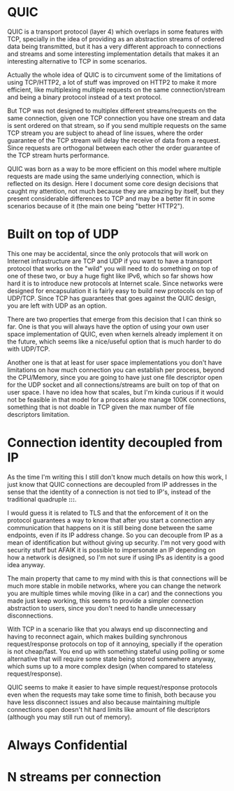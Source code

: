 # QUIC

QUIC is a transport protocol (layer 4) which overlaps in some features
with TCP, specially in the idea of providing as an abstraction
streams of ordered data being transmitted, but it has a very different approach
to connections and streams and some interesting implementation details
that makes it an interesting alternative to TCP in some scenarios.

Actually the whole idea of QUIC is to circumvent some of the limitations
of using TCP/HTTP2, a lot of stuff was improved on HTTP2 to make it more
efficient, like multiplexing multiple requests on the same connection/stream
and being a binary protocol instead of a text protocol.

But TCP was not designed to multiplex
different streams/requests on the same connection, given one TCP connection
you have one stream and data is sent ordered on that stream, so if you
send multiple requests on the same TCP stream you are subject to ahead of
line issues, where the order guarantee of the TCP stream will delay
the receive of data from a request. Since requests are orthogonal between each
other the order guarantee of the TCP stream hurts performance.

QUIC was born as a way to be more efficient on this model where multiple
requests are made using the same underlying connection, which is reflected
on its design. Here I document some core design decisions that caught my
attention, not much because they are amazing by itself, but they present
considerable differences to TCP and may be a better fit in some scenarios
because of it (the main one being "better HTTP2").


# Built on top of UDP

This one may be accidental, since the only protocols that will work on Internet
infrastructure are TCP and UDP if you want to have a transport protocol that
works on the "wild" you will need to do something on top of one of these two, or
buy a huge fight like IPv6, which so far shows how hard it is to introduce
new protocols at Internet scale. Since networks were designed for encapsulation
it is fairly easy to build new protocols on top of UDP/TCP. Since TCP has
guarantees that goes against the QUIC design, you are left with UDP as an option.

There are two properties that emerge from this decision that I can think so far.
One is that you will always have the option of using your own user space
implementation of QUIC, even when kernels already implement it on the future, which
seems like a nice/useful option that is much harder to do with UDP/TCP.

Another one is that at least for user space implementations you don't have
limitations on how much connection you can establish per process, beyond
the CPU/Memory, since you are going to have just one file descriptor open
for the UDP socket and all connections/streams are built on top of that
on user space. I have no idea how that scales, but I'm kinda curious if it would not
be feasible in that model for a process alone manage 100K connections, something
that is not doable in TCP given the max number of file descriptors limitation.


# Connection identity decoupled from IP

As the time I'm writing this I still don't know much details on how
this work, I just know that QUIC connections are decoupled from IP addresses
in the sense that the identity of a connection is not tied to IP's, instead
of the traditional quadruple **<ipx>:<portx>:<ipy>:<porty>**.

I would guess it is related to TLS and that the enforcement of it on
the protocol guarantees a way to know that after you start a connection
any communication that happens on it is still being done between the same
endpoints, even if its IP address change. So you can decouple from IP
as a mean of identification but without giving up security. I'm not very
good with security stuff but AFAIK it is possible to impersonate an IP
depending on how a network is designed, so I'm not sure if using IPs as
identity is a good idea anyway.

The main property that came to my mind with this is that connections will be
much more stable in mobile networks, where you can change the network you are
multiple times while moving (like in a car) and the connections you made
just keep working, this seems to provide a simpler connection abstraction
to users, since you don't need to handle unnecessary disconnections.

With TCP in a scenario like that you always end up disconnecting
and having to reconnect again, which makes building synchronous request/response
protocols on top of it annoying, specially if the operation is not cheap/fast.
You end up with something stateful using polling or some alternative that
will require some state being stored somewhere anyway, which sums up to a
more complex design (when compared to stateless request/response).

QUIC seems to make it easier to have
simple request/response protocols even when the requests may take some time
to finish, both because you have less disconnect issues and also because
maintaining multiple connections open doesn't hit hard limits like
amount of file descriptors (although you may still run out of memory).


# Always Confidential



# N streams per connection
